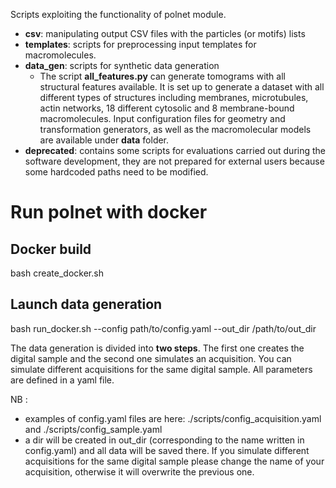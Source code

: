 Scripts exploiting the functionality of polnet module.

* **csv**: manipulating output CSV files with the particles (or motifs) lists
* **templates**: scripts for preprocessing input templates for macromolecules.
* **data_gen**: scripts for synthetic data generation
  * The script **all_features.py** can generate tomograms with all structural features available. It is set up to generate
    a dataset with all different types of structures including membranes, microtubules, actin networks, 18 different
    cytosolic and 8 membrane-bound macromolecules. Input configuration files for geometry and transformation generators,
    as well as the macromolecular models are available under **data** folder.
* **deprecated**: contains
some scripts for evaluations carried out during the software development, they are not prepared for external users
because some hardcoded paths need to be modified.

# Run polnet with docker

## Docker build
bash create_docker.sh

## Launch data generation
bash run_docker.sh --config path/to/config.yaml --out_dir /path/to/out_dir

The data generation is divided into **two steps**. The first one creates the digital sample and the second one simulates an acquisition. You can simulate different acquisitions for the same digital sample. All parameters are defined in a yaml file. 

NB :
* examples of config.yaml files are here: ./scripts/config_acquisition.yaml and ./scripts/config_sample.yaml 
* a dir will be created in out_dir (corresponding to the name written in config.yaml) and all data will
be saved there. If you simulate different acquisitions for the same digital sample please change the name of your acquisition, otherwise it will overwrite the previous one.
